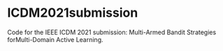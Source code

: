 # ICDM2021submission
Code for the IEEE ICDM 2021 submission: Multi-Armed Bandit Strategies forMulti-Domain Active Learning.
